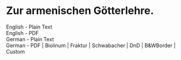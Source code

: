 # Zur armenischen Götterlehre.

English - Plain Text  
English - PDF  
German - Plain Text  
German - PDF | Biolinum | Fraktur | Schwabacher | DnD | B&WBorder | Custom  
